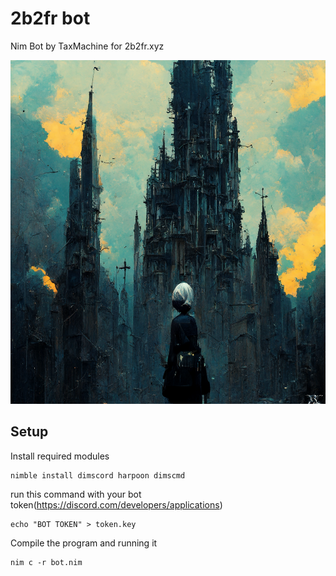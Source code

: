 # 2b2fr bot
Nim Bot by TaxMachine for 2b2fr.xyz

<img src="icon.png" height="550" width="700">


## Setup
Install required modules
```
nimble install dimscord harpoon dimscmd
```
run this command with your bot token(https://discord.com/developers/applications)
```
echo "BOT TOKEN" > token.key
```
Compile the program and running it
```
nim c -r bot.nim
```